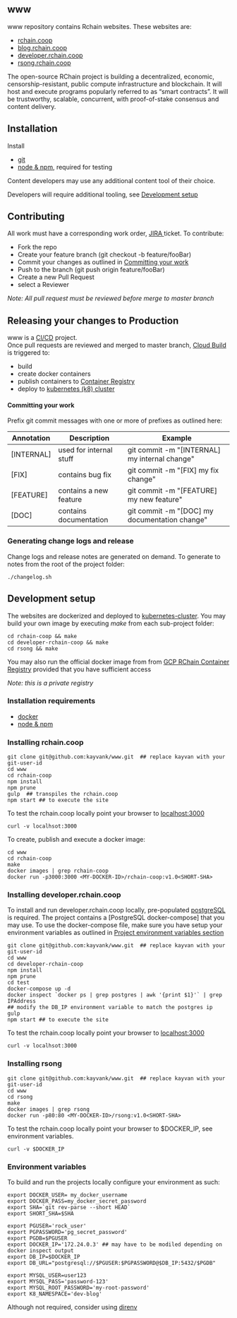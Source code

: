 www
----
www repository contains Rchain websites.  These websites are:
- [rchain.coop](https://rchain.coop)
- [blog.rchain.coop](https://blog.rchain.coop)
- [developer.rchain.coop](https://developer.rchain.coop)
- [rsong.rchain.coop](https://rsong.rchain.coop)

The open-source RChain project is building a decentralized, economic, censorship-resistant, public compute infrastructure and blockchain. It will host and execute programs popularly referred to as “smart contracts”. It will be trustworthy, scalable, concurrent, with proof-of-stake consensus and content delivery.

## Installation
Install 
- [git](https://git-scm.com/)
- [node & npm](https://www.npmjs.com/get-npm), required for testing

Content developers may use any additional content tool of their choice.

Developers will require additional tooling, see [Development setup](#Development-setup)

## Contributing
All work must have a corresponding work order, [JIRA ](https://rchain.atlassian.net) ticket.  To contribute:
- Fork the repo 
- Create your feature branch (git checkout -b feature/fooBar)
- Commit your changes as outlined in [Committing your work](#Commtting-your-work)
- Push to the branch (git push origin feature/fooBar)
- Create a new Pull Request
- select a Reviewer

*Note: All pull request must be reviewed before merge to master branch*

## Releasing your changes to Production
www is a [CI/CD](https://cloud.google.com/kubernetes-engine/continuous-deployment/) project.  
Once pull requests are reviewed and merged to master branch, [Cloud Build](https://cloud.google.com/cloud-build/) is triggered to:
- build
- create docker containers
- publish containers to [Container Registry](https://cloud.google.com/container-registry/)
- deploy to [kubernetes (k8) cluster](https://kubernetes.io/)


#### Committing your work
Prefix git commit messages with one or more of prefixes as outlined here:


| Annotation | Description             | Example                                       |
| -----------|-------------------------|-----------------------------------------------|
| [INTERNAL] | used for internal stuff | git commit -m "[INTERNAL] my internal change" |
| [FIX]      | contains bug fix        | git commit -m "[FIX] my fix change"           |
| [FEATURE]  | contains a new feature  | git commit -m "[FEATURE] my new feature"      |
| [DOC]      | contains documentation  | git commit -m "[DOC] my documentation change" |



### Generating change logs and release
Change logs and release notes are generated on demand.  To generate to notes from the root of the project folder:

```
./changelog.sh
```

## Development setup
The websites are dockerized and deployed to [kubernetes-cluster](https://kubernetes.io/). 
You may build your own image by executing *make* from each sub-project folder:

```aidl
cd rchain-coop && make
cd developer-rchain-coop && make
cd rsong && make

```

You may also run the official docker image from from [GCP RChain Container Registry](https://console.cloud.google.com) provided that you have sufficient access

*Note: this is a private registry*



### Installation requirements
- [docker](https://www.docker.com/)
- [node & npm](https://www.npmjs.com/get-npm)

### Installing rchain.coop

```
git clone git@github.com:kayvank/www.git  ## replace kayvan with your git-user-id
cd www
cd rchain-coop
npm install
npm prune
gulp  ## transpiles the rchain.coop
npm start ## to execute the site
```
To test the rchain.coop locally point your browser to [localhost:3000](http://localhost:3000)
```
curl -v localhsot:3000
```

To create, publish and execute a docker image:
```
cd www
cd rchain-coop
make
docker images | grep rchain-coop
docker run -p3000:3000 <MY-DOCKER-ID>/rchain-coop:v1.0<SHORT-SHA>
```

### Installing developer.rchain.coop
To install and run developer.rchain.coop locally, pre-populated [postgreSQL](https://www.postgresql.org/) is required.  The project contains a [PostgreSQL docker-compose] that you may use. To use the docker-compose file, make sure you have setup your environment variables as outlined in [Project environment variables section](#Environment-variables)

```
git clone git@github.com:kayvank/www.git  ## replace kayvan with your git-user-id
cd www
cd developer-rchain-coop
npm install
npm prune
cd test
docker-compose up -d
docker inspect `docker ps | grep postgres | awk '{print $1}'` | grep IPAddress
## modify the DB_IP environment variable to match the postgres ip
gulp 
npm start ## to execute the site
```
To test the rchain.coop locally point your browser to [localhost:3000](http://localhost:3000)
```
curl -v localhsot:3000
```
### Installing rsong

```
git clone git@github.com:kayvank/www.git  ## replace kayvan with your git-user-id
cd www
cd rsong
make
docker images | grep rsong
docker run -p80:80 <MY-DOCKER-ID>/rsong:v1.0<SHORT-SHA>
```

To test the rchain.coop locally point your browser to  $DOCKER_IP, see environment variables.
```
curl -v $DOCKER_IP
```

### Environment variables

To build and run the projects locally configure your environment as such:
```
export DOCKER_USER= my_docker_username
export DOCKER_PASS=my_docker_secret_password
export SHA=`git rev-parse --short HEAD`
export SHORT_SHA=$SHA

export PGUSER='rock_user'
export PGPASSWORD='pg_secret_password'
export PGDB=$PGUSER
export DOCKER_IP='172.24.0.3' ## may have to be modiled depending on docker inspect output
export DB_IP=$DOCKER_IP
export DB_URL="postgresql://$PGUSER:$PGPASSWORD@$DB_IP:5432/$PGDB"

export MYSQL_USER=user123
export MYSQL_PASS='password-123'
export MYSQL_ROOT_PASSWORD='my-root-password'
export K8_NAMESPACE='dev-blog'
```
Although not required, consider using [direnv](https://direnv.net/)

